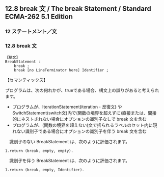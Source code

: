 12.8 break 文 / The break Statement / Standard ECMA-262 5.1 Edition
-------------------------------------------------------------------

### 12 ステートメント／文

### 12.8 break 文

    【構文】
    BreakStatement :
        break ;
        break [no LineTerminator here] Identifier ;

【セマンティックス】

プログラムは、次の何れかが、trueである場合、構文上の誤りがあると考えられます。

-   プログラムが、IterationStatement(iteration・反復文) や
    SwitchStatement(switch文)内で(関数の境界を超えずに)直接または、間接的にネストされない場合にオプションの識別子なしで
    break 文を含む
-   プログラムが、(関数の境界を超えない)文で括られるラベルのセット内に現れない識別子である場合にオプションの識別子を伴う
    break 文を含む

　識別子のない BreakStatement は、次のように評価されます。

    1.return (break, empty, empty).

　識別子を伴う BreakStatement は、次のように評価されます。

    1.return (break, empty, Identifier).
